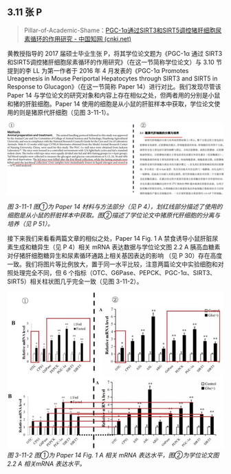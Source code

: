 ## 3.11  张 P

> Pillar-of-Academic-Shame：[PGC-1α通过SIRT3和SIRT5调控猪肝细胞尿素循环的作用研究 - 中国知网 (cnki.net)](https://kns.cnki.net/kcms2/article/abstract?v=0qMDjMp0v1naSEcKxSwi-WduW-whJj-jPaT9UrH3d4MP3BGQVtC7Ug4bTD46s2T_Tahph4pfFFsAQrEUD_LLWYi2mGVbBs5WhQOuNiRuDOy57JTMIbQFE9J-UxdqYgKaHZj2mTu1b9Fb41RCVAfPoQ==&uniplatform=NZKPT&language=CHS)

黄教授指导的 2017 届硕士毕业生张 P，将其学位论文题为《PGC-1α 通过 SIRT3 和SIRT5调控猪肝细胞尿素循环的作用研究》（在这一节简称学位论文）与 3.10 节提到的李 LL 为第一作者于 2016 年 4 月发表的《PGC-1α Promotes Ureagenesis in Mouse Periportal Hepatocytes through SIRT3 and SIRT5 in Response to Glucagon》（在这一节简称 Paper 14）进行对比。我们发现尽管该 Paper 14 与学位论文的研究对象和内容上存在相似之处，但两者用的分别是小鼠和猪的肝脏细胞。Paper 14 使用的细胞是从小鼠的肝脏样本中获取，学位论文使用的则是猪原代肝细胞（见图 3-11-1）。

![图 3-11-1 图①为 Paper 14 材料与方法部分（见 P 4），划红线部分描述了使用的细胞是从小鼠的肝脏样本中获取。图②描述了学位论文中猪原代肝细胞的分离与培养（见 P 51）。](readme/image-20240118101007586.png)

 *图 3-11-1 图①为 Paper 14 材料与方法部分（见 P 4），划红线部分描述了使用的细胞是从小鼠的肝脏样本中获取。图②描述了学位论文中猪原代肝细胞的分离与培养（见 P 51）。*

接下来我们来看看两篇文章的相似之处，Paper 14 Fig. 1 A 禁食诱导小鼠肝脏尿素生成和糖异生（见 P 4）相关 mRNA 表达数据与学位论文图 2.2 A 胰高血糖素对仔猪肝细胞糖异生和尿素循环通路上相关基因表达的影响 （见 P 30）存在高度一致。我们将图片等比例放大，置于同一水平比较，注意两篇论文中实验细胞和对照处理完全不同，但 6 个指标（OTC、G6Pase、PEPCK、PGC-1α、SIRT3、SIRT5）相关柱状图几乎完全一致（见图 3-11-2）。

![图 3-11-2 图①为 Paper 14 Fig. 1 A 相关 mRNA 表达水平，图②为学位论文图 2.2 A 相关mRNA 表达水平。](readme/clip_image217.jpg)
 *图 3-11-2 图①为 Paper 14 Fig. 1 A 相关 mRNA 表达水平，图②为学位论文图 2.2 A 相关mRNA 表达水平。*
